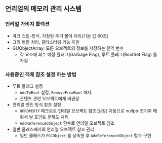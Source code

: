 ## 언리얼의 메모리 관리 시스템

### 언리얼 가비지 콜렉션

- 마크 스윕-방식, 지정된 주기 몰아 처리(기본 값 60초)
- 그외 병렬 처리, 클러스터링 기능 지원
- GUObjectArray: 모든 오브젝트의 정보를 저장하는 전역 변수
    - 각 요소에 회수 예정 플래그(Garbage Flag), 루트 플래그(RootSet Flag) 를 가짐

### 사용중인 객체 참조 설정 하는 방법

- 루트 플래그 설정
    - `AddToRoot` 설정, `RemoveFromRoot` 해제
    - 콘텐츠 관련 오브젝트에게 비권장
- 언리얼 엔진 방식 참조 설정
    - `UPROPERTY` 매크로로 언리얼 오브젝트 참조(권장) 
    자동으로 nullptr 초기화 해줘서 날 포인트 문제도 처리
    - `AddReferencedObject` 함수로 언리얼 오브젝트 참조
- 일반 클래스에서의 언리얼 오브젝트 참조 관리
    - 일반 클래스가 `FGCObject` 를 상속한 후 `AddReferencedObject` 함수 구현